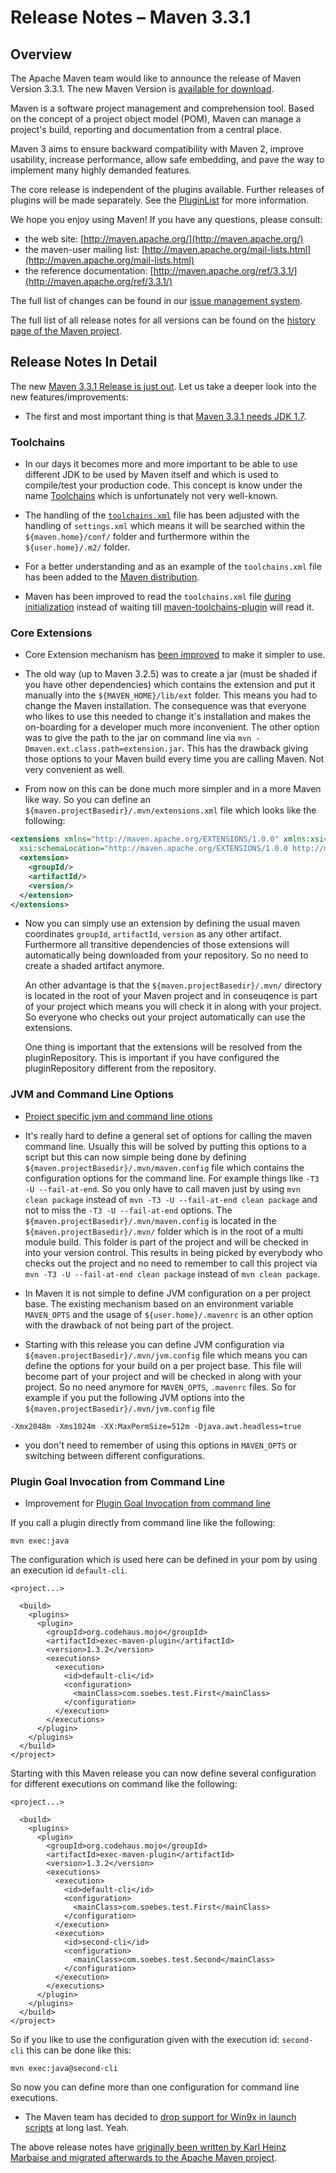 # Release Notes &#x2013; Maven 3.3.1

<!-- 
 Licensed to the Apache Software Foundation (ASF) under one
 or more contributor license agreements.  See the NOTICE file
 distributed with this work for additional information
 regarding copyright ownership.  The ASF licenses this file
 to you under the Apache License, Version 2.0 (the
 "License"); you may not use this file except in compliance
 with the License.  You may obtain a copy of the License at

   http://www.apache.org/licenses/LICENSE-2.0

 Unless required by applicable law or agreed to in writing,
 software distributed under the License is distributed on an
 "AS IS" BASIS, WITHOUT WARRANTIES OR CONDITIONS OF ANY
 KIND, either express or implied.  See the License for the
 specific language governing permissions and limitations
 under the License.

 NOTE: For help with the syntax of this file, see:
 http://maven.apache.org/doxia/references/apt-format.html
-->

## Overview

The Apache Maven team would like to announce the release of Maven Version 3.3.1. The new 
Maven Version is [available for download][0].

Maven is a software project management and comprehension tool. Based on the concept of a project object model
(POM), Maven can manage a project's build, reporting and documentation from a central place.

Maven 3 aims to ensure backward compatibility with Maven 2, improve usability, increase performance, allow safe embedding, and pave the way to implement many highly demanded features.

The core release is independent of the plugins available. Further releases of plugins will be made separately.
See the [PluginList][1] for more information.

We hope you enjoy using Maven! If you have any questions, please consult:

- the web site: [http://maven.apache.org/](http://maven.apache.org/)
- the maven-user mailing list: [http://maven.apache.org/mail-lists.html](http://maven.apache.org/mail-lists.html)
- the reference documentation: [http://maven.apache.org/ref/3.3.1/](http://maven.apache.org/ref/3.3.1/)

The full list of changes can be found in our [issue management system][4].

The full list of all release notes for all versions can be found on the [history page of the
Maven project][5].

## Release Notes In Detail

The new [Maven 3.3.1 Release is just out](http://mail-archives.apache.org/mod_mbox/maven-announce/201503.mbox/%3C1954448.IV3m89R0sE%40herve-desktop%3E). Let us take a deeper look into the new features/improvements:

* The first and most important thing is that [Maven 3.3.1 needs JDK 1.7][MNG-5780].

### Toolchains

* In our days it becomes more and more important to be able to use different JDK 
  to be used by Maven itself and which is used to compile/test your production code.
  This concept is know under the name [Toolchains][0] which is unfortunately not very 
  well-known.

* The handling of the [`toolchains.xml`][MNG-3891] file has been adjusted with the 
  handling of `settings.xml` which means it will be searched within the
  `${maven.home}/conf/` folder and furthermore within the `${user.home}/.m2/` folder.

* For a better understanding and as an example of the `toolchains.xml` file has been added
  to the [Maven distribution][MNG-5745].

* Maven has been improved to read the `toolchains.xml` file [during initialization][MNG-5754] instead
  of waiting till [maven-toolchains-plugin][maven-toolchains-plugin] will read it.

### Core Extensions

* Core Extension mechanism has [been improved][MNG-5771] to make 
  it simpler to use.

* The old way (up to Maven 3.2.5) was to create a jar (must be shaded if you have other dependencies)
  which contains the extension and put it manually into the `${MAVEN_HOME}/lib/ext` folder. 
  This means you had to change the Maven installation. The consequence was that everyone who likes 
  to use this needed to change it's installation and makes the on-boarding for a developer much 
  more inconvenient. The other option was to give the path to the jar on command line via 
  `mvn -Dmaven.ext.class.path=extension.jar`. This has the drawback giving those
  options to your Maven build every time you are calling Maven. Not very convenient as well.
 
* From now on this can be done much more simpler and in a more Maven like way. So 
  you can define an `${maven.projectBasedir}/.mvn/extensions.xml` file which looks 
  like the following:

``` xml
<extensions xmlns="http://maven.apache.org/EXTENSIONS/1.0.0" xmlns:xsi="http://www.w3.org/2001/XMLSchema-instance"
  xsi:schemaLocation="http://maven.apache.org/EXTENSIONS/1.0.0 http://maven.apache.org/xsd/core-extensions-1.0.0.xsd">
  <extension>
    <groupId/>
    <artifactId/>
    <version/>
  </extension>
</extensions>
```

*  Now you can simply use an extension by defining the usual maven coordinates
   `groupId`, `artifactId`, `version` as any other artifact. Furthermore all
   transitive dependencies of those extensions will automatically being downloaded
   from your repository. So no need to create a shaded artifact anymore.

   An other advantage is that the `${maven.projectBasedir}/.mvn/`
   directory is located in the root of your Maven project and in conseuqence
   is part of your project which means you will check it in along with
   your project. So everyone who checks out your project automatically
   can use the extensions.

   One thing is important that the extensions will be resolved from the
   pluginRepository. This is important if you have configured the pluginRepository
   different from the repository.

### JVM and Command Line Options

* [Project specific jvm and command line otions][MNG-5767]

* It's really hard to define a general set of options for calling the maven
  command line. Usually this will be solved by putting this options to a script
  but this can now simple being done by defining
  `${maven.projectBasedir}/.mvn/maven.config` file which contains the
  configuration options for the command line. For example things like `-T3 -U
  --fail-at-end`. So you only have to call maven just by using `mvn clean
  package` instead of `mvn -T3 -U --fail-at-end clean package` and not to miss
  the `-T3 -U --fail-at-end` options. The `${maven.projectBasedir}/.mvn/maven.config` 
  is located in the `${maven.projectBasedir}/.mvn/` folder which is in the root 
  of a multi module build. This folder is part of the project and will be checked 
  in into your version control. This results in being picked by everybody who 
  checks out the project and no need to remember to call this project 
  via `mvn -T3 -U --fail-at-end clean package` instead of `mvn clean package`.

* In Maven it is not simple to define JVM configuration on a per project base.
  The existing mechanism based on an environment variable `MAVEN_OPTS` and the
  usage of `${user.home}/.mavenrc` is an other
  option with the drawback of not being part of the project.

* Starting with this release you can define JVM configuration via
  `${maven.projectBasedir}/.mvn/jvm.config` file which means you can define the
  options for your build on a per project base. This file will become part of
  your project and will be checked in along with your project. So no need anymore
  for `MAVEN_OPTS`, `.mavenrc` files. So for example if you put the following JVM
  options into the `${maven.projectBasedir}/.mvn/jvm.config` file

```
-Xmx2048m -Xms1024m -XX:MaxPermSize=512m -Djava.awt.headless=true
```

* you don't need to remember of using this options in `MAVEN_OPTS` or switching
  between different configurations.


### Plugin Goal Invocation from Command Line


 * Improvement for [Plugin Goal Invocation from command line][MNG-5768]

If you call a plugin directly from command line like the following:

```
mvn exec:java
```
The configuration which is used here can be defined in your pom by using an execution id `default-cli`.

```
<project...>

  <build>
    <plugins>
      <plugin>
        <groupId>org.codehaus.mojo</groupId>
        <artifactId>exec-maven-plugin</artifactId>
        <version>1.3.2</version>
        <executions>
          <execution>
            <id>default-cli</id>
            <configuration>
              <mainClass>com.soebes.test.First</mainClass>
            </configuration>
          </execution>
        </executions>
      </plugin>
    </plugins> 
  </build>
</project>
```

Starting with this Maven release you can now define several configuration for different
executions on command like the following:

```
<project...>

  <build>
    <plugins>
      <plugin>
        <groupId>org.codehaus.mojo</groupId>
        <artifactId>exec-maven-plugin</artifactId>
        <version>1.3.2</version>
        <executions>
          <execution>
            <id>default-cli</id>
            <configuration>
              <mainClass>com.soebes.test.First</mainClass>
            </configuration>
          </execution>
          <execution>
            <id>second-cli</id>
            <configuration>
              <mainClass>com.soebes.test.Second</mainClass>
            </configuration>
          </execution>
        </executions>
      </plugin>
    </plugins> 
  </build>
</project>
```

So if you like to use the configuration given with the execution id:
`second-cli` this can be done like this:

```
mvn exec:java@second-cli
```

So now you can define more than one configuration for command line executions.
   
 * The Maven team has decided to [drop support for Win9x in launch scripts](https://jira.codehaus.org/browse/MNG-5776)
   at long last. Yeah.


The above release notes have [originally been written by Karl Heinz Marbaise 
and migrated afterwards to the Apache Maven project](http://blog.soebes.de/blog/2015/03/17/apache-maven-3-dot-3-1-features/).


[0]: ../../download.html
[1]: ../../plugins/index.html
[2]: http://maven.apache.org/
[4]: https://issues.apache.org/jira/secure/ReleaseNote.jspa?projectId=12316922&amp;version=12330193
[5]: ../../docs/history.html

[maven-toolchains-plugin]: http://maven.apache.org/plugins/maven-toolchains-plugin/
[MNG-3891]: https://jira.codehaus.org/browse/MNG-3891
[MNG-5745]: https://jira.codehaus.org/browse/MNG-5745
[MNG-5754]: https://jira.codehaus.org/browse/MNG-5754
[MNG-5771]: https://jira.codehaus.org/browse/MNG-5771
[MNG-5767]: https://jira.codehaus.org/browse/MNG-5767
[MNG-5768]: https://jira.codehaus.org/browse/MNG-5768
[MNG-5780]: https://jira.codehaus.org/browse/MNG-5780

